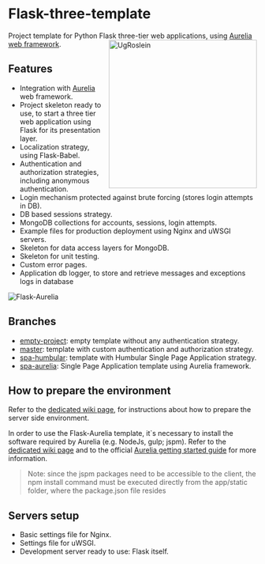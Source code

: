 # Flask-three-template
Project template for Python Flask three-tier web applications, using [Aurelia web framework](http://aurelia.io/).
<img src="http://ugrose.com/ug.png" width="300" height="300" alt="UgRoslein" title="UgRoslein - ugrose.com" align="right" />

## Features
* Integration with [Aurelia](http://aurelia.io/) web framework.
* Project skeleton ready to use, to start a three tier web application using Flask for its presentation layer.
* Localization strategy, using Flask-Babel.
* Authentication and authorization strategies, including anonymous authentication.
* Login mechanism protected against brute forcing (stores login attempts in DB).
* DB based sessions strategy.
* MongoDB collections for accounts, sessions, login attempts.
* Example files for production deployment using Nginx and uWSGI servers.
* Skeleton for data access layers for MongoDB.
* Skeleton for unit testing.
* Custom error pages.
* Application db logger, to store and retrieve messages and exceptions logs in database

<img src="http://ugrose.com/content/demos/flask/Flask-Aurelia.png" title="Flask-Aurelia" />

## Branches
* [empty-project](https://github.com/RobertoPrevato/flask-three-template/tree/empty-project): empty template without any authentication strategy.
* [master](https://github.com/RobertoPrevato/flask-three-template/tree/master): template with custom authentication and authorization strategy.
* [spa-humbular](https://github.com/RobertoPrevato/flask-three-template/tree/spa-humbular): template with Humbular Single Page Application strategy.
* [spa-aurelia](https://github.com/RobertoPrevato/flask-three-template/tree/spa-aurelia): Single Page Application template using Aurelia framework.

## How to prepare the environment
Refer to the [dedicated wiki page](https://github.com/RobertoPrevato/flask-three-template/wiki/Preparing-the-environment), for instructions about how to prepare the server side environment.

In order to use the Flask-Aurelia template, it`s necessary to install the software required by Aurelia (e.g. NodeJs, gulp; jspm).
Refer to the [dedicated wiki page](https://github.com/RobertoPrevato/flask-three-template/wiki/Using-Aurelia)
and to the official [Aurelia getting started guide](http://aurelia.io/docs.html#/aurelia/framework/latest/doc/article/getting-started) for more information.
> Note: since the jspm packages need to be accessible to the client, the npm install command must be executed directly from the app/static folder, where the package.json file resides

## Servers setup
* Basic settings file for Nginx.
* Settings file for uWSGI.
* Development server ready to use: Flask itself.

